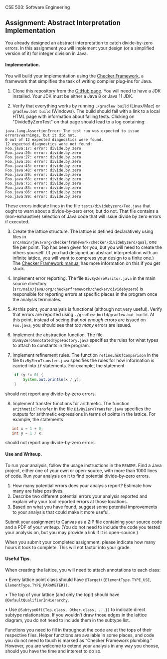 CSE 503: Software Engineering

## Assignment: Abstract Interpretation Implementation

You already designed an abstract interpretation to catch divide-by-zero 
errors. In this assignment you will implement your design (or a simplified version 
of it) for integer division in Java.

#### Implementation. 

You will build your implementation using the [Checker Framework](checkerframework.org), 
a framework that simplifies the task of writing compiler plug-ins for Java.

1. Clone this repository from 
the [GitHub page](https://github.com/kelloggm/div-by-zero-checker). You will need
to have a JDK installed. Your JDK must be either a Java 8 or Java 11 JDK.

2. Verify that everything works by running `./gradlew build` (Linux/Mac) 
or `gradlew.bat build` (Windows). The build should fail with a link to a local
HTML page with information about failing tests. Clicking on "DivideByZeroTest" on that
page should lead to a log containing:

```
java.lang.AssertionError: The test run was expected to issue errors/warnings, but it did not.
0 out of 12 expected diagnostics were found.
12 expected diagnostics were not found:
Foo.java:17: error: divide.by.zero
Foo.java:20: error: divide.by.zero
Foo.java:27: error: divide.by.zero
Foo.java:36: error: divide.by.zero
Foo.java:43: error: divide.by.zero
Foo.java:48: error: divide.by.zero
Foo.java:59: error: divide.by.zero
Foo.java:68: error: divide.by.zero
Foo.java:75: error: divide.by.zero
Foo.java:83: error: divide.by.zero
Foo.java:86: error: divide.by.zero
Foo.java:89: error: divide.by.zero
```

These errors indicate lines in the file `tests/dividebyzero/Foo.java` that ought to
warn about a divide-by-zero error, but do not. That file contains a (non-exhaustive)
selection of Java code that will issue divide by zero errors if executed.

3. Create the lattice structure. The lattice is defined declaratively using files in 
`src/main/java/org/checkerframework/checker/dividebyzero/qual`, one file
per point. Top has been given for you, but you will need to create the others yourself. 
(If you had designed an abstract interpretation with an infinite lattice, you will want 
to compress your design to a finite one.) The 
[Checker Framework manual](https://checkerframework.org/manual/#creating-typequals)
has more information on this if you get stuck.

4. Implement error reporting. The file `DivByZeroVisitor.java` in the main source
directory (`src/main/java/org/checkerframework/checker/dividebyzero`) is responsible for 
reporting errors at specific places in the program once the analysis terminates.

5. At this point, your analysis is functional (although not very useful). Verify that 
errors are reported using `./gradlew build`/`gradlew.bat build`. At this point, instead
of seeing that *not enough* errors are issued on `Foo.java`, you should see that *too many*
errors are issued.

6. Implement the abstraction function. The file `DivByZeroAnnotatedTypeFactory.java` 
specifies the rules for what types to attach to constants in the program.

7. Implement refinement rules. The function `refineLhsOfComparison` in the file 
`DivByZeroTransfer.java` specifies the rules for how information is carried into 
`if` statements. For example, the statement
```java
    if (y != 0) {
        System.out.println(x / y);
    }
```
should not report any divide-by-zero errors.

8. Implement transfer functions for arithmetic. 
The function `arithmeticTransfer` in the file `DivByZeroTransfer.java` specifies 
the outputs for arithmetic expressions in terms of points in the lattice. For
example, the statements
```java
   int x = 1 + 0;
   int y = 1 / x;
```
should not report any divide-by-zero errors.

#### Use and Writeup. 

To run your analysis, follow the usage instructions in the `README`.
Find a Java project, either one of your own or
open-source, with more than 1000 lines of code. 
Run your analysis on it to find potential divide-by-zero errors.

1. How many potential errors does your analysis report? Estimate how many are false positives.
2. Describe two different potential errors your analysis reported and explain why your tool reported errors
at those locations.
3. Based on what you have found, suggest some potential improvements to your analysis that could make
it more useful.

Submit your assignment to Canvas as a ZIP file containing your source code and a PDF of your writeup.
(You do not need to include the code you tested your analysis on, but you may provide a link if it is
open-source.)

When you submit your completed assignment, please indicate how many hours it took to complete. This
will not factor into your grade.

#### Useful Tips. 

When creating the lattice, you will need to attach annotations to each class:

• Every lattice point class should have 
`@Target({ElementType.TYPE_USE, ElementType.TYPE_PARAMETER})`.

• The top of your lattice (and only the top!) should have `@DefaultQualifierInHierarchy`.

• Use `@SubtypeOf({Top.class, Other.class, ...})` to indicate direct subtype relationships.
If you wouldn’t draw those edges in the lattice diagram, you do not need to include 
them in the subtype list.

Functions you need to fill in throughout the code are at the tops of their respective files. 
Helper functions are available in some places, and code you do not need to touch is marked 
as “Checker Framework plumbing.”
However, you are welcome to extend your analysis in any way you choose, should you 
have the time and interest to do so.

